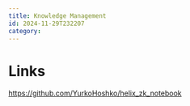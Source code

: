 ```yaml
---
title: Knowledge Management
id: 2024-11-29T232207
category: 
---
```


# Links
https://github.com/YurkoHoshko/helix_zk_notebook
